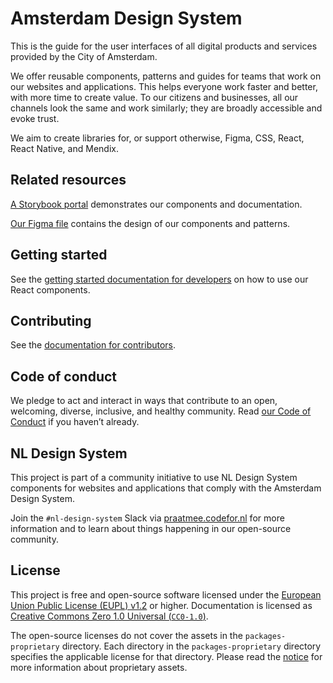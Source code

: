 <!-- @license CC0-1.0 -->

# Amsterdam Design System

This is the guide for the user interfaces of all digital products and services provided by the City of Amsterdam.

We offer reusable components, patterns and guides for teams that work on our websites and applications.
This helps everyone work faster and better, with more time to create value.
To our citizens and businesses, all our channels look the same and work similarly;
they are broadly accessible and evoke trust.

We aim to create libraries for, or support otherwise, Figma, CSS, React, React Native, and Mendix.

## Related resources

[A Storybook portal](https://designsystem.amsterdam/) demonstrates our components and documentation.

[Our Figma file](https://www.figma.com/file/9IGm6IdPUYizBNGsUnueBd/Amsterdam-Design-System?type=design&node-id=741-19633&mode=design&t=N8P3h3W67O0KNdga-0) contains the design of our components and patterns.

## Getting started

See the [getting started documentation for developers](https://designsystem.amsterdam/?path=/docs/docs-developer-guide-getting-started--docs) on how to use our React components.

## Contributing

See the [documentation for contributors](./CONTRIBUTING.md).

## Code of conduct

We pledge to act and interact in ways that contribute to an open, welcoming, diverse, inclusive, and healthy community.
Read [our Code of Conduct](https://github.com/Amsterdam/.github/blob/main/CODE_OF_CONDUCT.md) if you haven’t already.

## NL Design System

This project is part of a community initiative to use NL Design System components for websites and applications that comply with the Amsterdam Design System.

Join the `#nl-design-system` Slack via [praatmee.codefor.nl](https://praatmee.codefor.nl) for more information and to learn about things happening in our open-source community.

## License

This project is free and open-source software licensed under the [European Union Public License (EUPL) v1.2](LICENSE.md) or higher.
Documentation is licensed as [Creative Commons Zero 1.0 Universal (`CC0-1.0`)](https://creativecommons.org/publicdomain/zero/1.0/legalcode).

The open-source licenses do not cover the assets in the `packages-proprietary` directory.
Each directory in the `packages-proprietary` directory specifies the applicable license for that directory.
Please read the [notice](NOTICE.md) for more information about proprietary assets.
